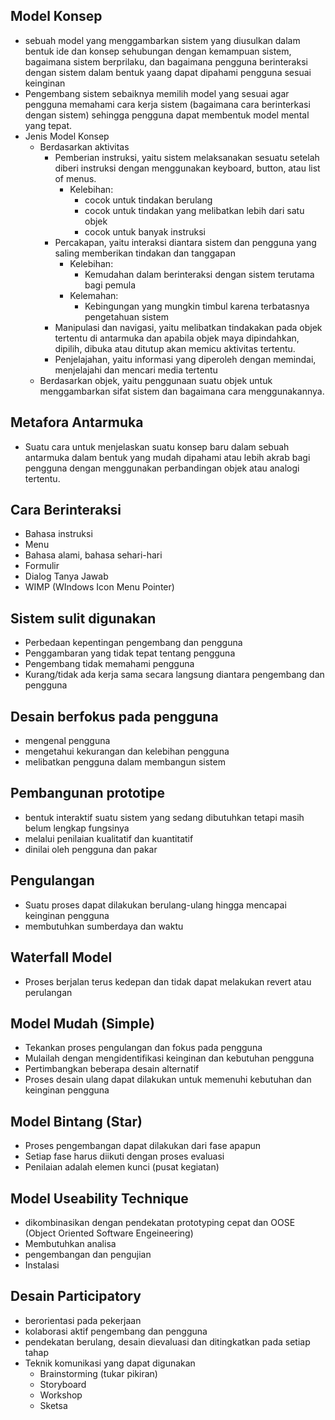 ## Model Konsep
- sebuah model yang menggambarkan sistem yang diusulkan dalam bentuk ide dan konsep sehubungan dengan kemampuan sistem, bagaimana sistem berprilaku, dan bagaimana pengguna berinteraksi dengan sistem dalam bentuk yaang dapat dipahami pengguna sesuai keinginan
- Pengembang sistem sebaiknya memilih model yang sesuai agar pengguna memahami cara kerja sistem (bagaimana cara berinterkasi dengan sistem) sehingga pengguna dapat membentuk model mental yang tepat.
- Jenis Model Konsep
  - Berdasarkan aktivitas
    - Pemberian instruksi, yaitu sistem melaksanakan sesuatu setelah diberi instruksi dengan menggunakan keyboard, button, atau list of menus.
      - Kelebihan:
        - cocok untuk tindakan berulang
        - cocok untuk tindakan yang melibatkan lebih dari satu objek
        - cocok untuk banyak instruksi
    - Percakapan, yaitu interaksi diantara sistem dan pengguna yang saling memberikan tindakan dan tanggapan
      - Kelebihan:
        - Kemudahan dalam berinteraksi dengan sistem terutama bagi pemula
      - Kelemahan:
        - Kebingungan yang mungkin timbul karena terbatasnya pengetahuan sistem
    - Manipulasi dan navigasi, yaitu melibatkan tindakakan pada objek tertentu di antarmuka dan apabila objek maya dipindahkan, dipilih, dibuka atau ditutup akan memicu aktivitas tertentu.
    - Penjelajahan, yaitu informasi yang diperoleh dengan memindai, menjelajahi dan mencari media tertentu
  - Berdasarkan objek, yaitu penggunaan suatu objek untuk menggambarkan sifat sistem dan bagaimana cara menggunakannya.

## Metafora Antarmuka
- Suatu cara untuk menjelaskan suatu konsep baru dalam sebuah antarmuka dalam bentuk yang mudah dipahami atau lebih akrab bagi pengguna dengan menggunakan perbandingan objek atau analogi tertentu.

## Cara Berinteraksi
- Bahasa instruksi
- Menu
- Bahasa alami, bahasa sehari-hari
- Formulir
- Dialog Tanya Jawab
- WIMP (WIndows Icon Menu Pointer)

## Sistem sulit digunakan
- Perbedaan kepentingan pengembang dan pengguna
- Penggambaran yang tidak tepat tentang pengguna
- Pengembang tidak memahami pengguna
- Kurang/tidak ada kerja sama secara langsung diantara pengembang dan pengguna

## Desain berfokus pada pengguna
- mengenal pengguna
- mengetahui kekurangan dan kelebihan pengguna
- melibatkan pengguna dalam membangun sistem

## Pembangunan prototipe
- bentuk interaktif suatu sistem yang sedang dibutuhkan tetapi masih belum lengkap fungsinya
- melalui penilaian kualitatif dan kuantitatif
- dinilai oleh pengguna dan pakar

## Pengulangan
- Suatu proses dapat dilakukan berulang-ulang hingga mencapai keinginan pengguna
- membutuhkan sumberdaya dan waktu

## Waterfall Model
- Proses berjalan terus kedepan dan tidak dapat melakukan revert atau perulangan

## Model Mudah (Simple)
- Tekankan proses pengulangan dan fokus pada pengguna
- Mulailah dengan mengidentifikasi keinginan dan kebutuhan pengguna
- Pertimbangkan beberapa desain alternatif
- Proses desain ulang dapat dilakukan untuk memenuhi kebutuhan dan keinginan pengguna

## Model Bintang (Star)
- Proses pengembangan dapat dilakukan dari fase apapun
- Setiap fase harus diikuti dengan proses evaluasi
- Penilaian adalah elemen kunci (pusat kegiatan)

## Model Useability Technique
- dikombinasikan dengan pendekatan prototyping cepat dan OOSE (Object Oriented Software Engeineering)
- Membutuhkan analisa
- pengembangan dan pengujian
- Instalasi

## Desain Participatory
- berorientasi pada pekerjaan
- kolaborasi aktif pengembang dan pengguna
- pendekatan berulang, desain dievaluasi dan ditingkatkan pada setiap tahap
- Teknik komunikasi yang dapat digunakan
  - Brainstorming (tukar pikiran)
  - Storyboard
  - Workshop
  - Sketsa
